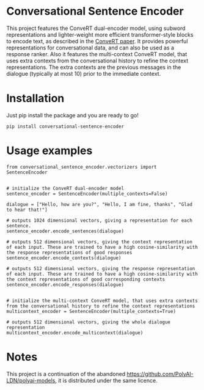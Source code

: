 # Conversational Sentence Encoder

This project features the ConveRT dual-encoder model, using subword representations 
and lighter-weight more efficient transformer-style blocks to encode text, 
as described in the [ConveRT paper](https://arxiv.org/abs/1911.03688). 
It provides powerful representations for conversational data, 
and can also be used as a response ranker. 
Also it features the multi-context ConveRT model, that uses extra contexts 
from the conversational history to refine the context representations. 
The extra contexts are the previous messages in the dialogue 
(typically at most 10) prior to the immediate context.

# Installation 
Just pip install the package and you are ready to go!
```
pip install conversational-sentence-encoder
```

# Usage examples
```
from conversational_sentence_encoder.vectorizers import SentenceEncoder


# initialize the ConveRT dual-encoder model
sentence_encoder = SentenceEncoder(multiple_contexts=False)

dialogue = ["Hello, how are you?", "Hello, I am fine, thanks", "Glad to hear that!"]

# outputs 1024 dimensional vectors, giving a representation for each sentence. 
sentence_encoder.encode_sentences(dialogue)

# outputs 512 dimensional vectors, giving the context representation of each input. These are trained to have a high cosine-similarity with the response representations of good responses
sentence_encoder.encode_contexts(dialogue)

# outputs 512 dimensional vectors, giving the response representation of each input. These are trained to have a high cosine-similarity with the context representations of good corresponding contexts
sentence_encoder.encode_responses(dialogue)


# initialize the multi-context ConveRT model, that uses extra contexts from the conversational history to refine the context representations
multicontext_encoder = SentenceEncoder(multiple_contexts=True)

# outputs 512 dimensional vectors, giving the whole dialogue representation
multicontext_encoder.encode_multicontext(dialogue)
```
# Notes
This project is a continuation of the abandoned https://github.com/PolyAI-LDN/polyai-models,
it is distributed under the same licence. 